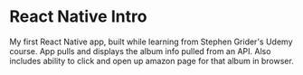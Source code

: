 # React Native Intro
My first React Native app, built while learning from Stephen Grider's Udemy course. App pulls and displays the album info pulled from an API. Also includes ability to click and open up amazon page for that album in browser.
